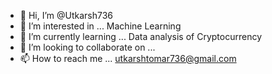 - 👋 Hi, I’m @Utkarsh736
- 👀 I’m interested in ... Machine Learning 
- 🌱 I’m currently learning ... Data analysis of Cryptocurrency
- 💞️ I’m looking to collaborate on ... 
- 📫 How to reach me ... utkarshtomar736@gmail.com

